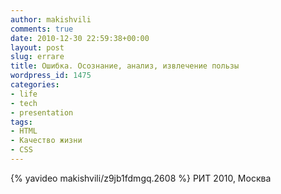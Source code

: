 ```yaml
---
author: makishvili
comments: true
date: 2010-12-30 22:59:38+00:00
layout: post
slug: errare
title: Ошибка. Осознание, анализ, извлечение пользы
wordpress_id: 1475
categories:
- life
- tech
- presentation
tags:
- HTML
- Качество жизни
- СSS
---
```


{% yavideo makishvili/z9jb1fdmgq.2608 %}
РИТ 2010, Москва
